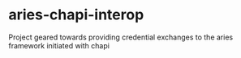# aries-chapi-interop
Project geared towards providing credential exchanges to the aries framework initiated with chapi
